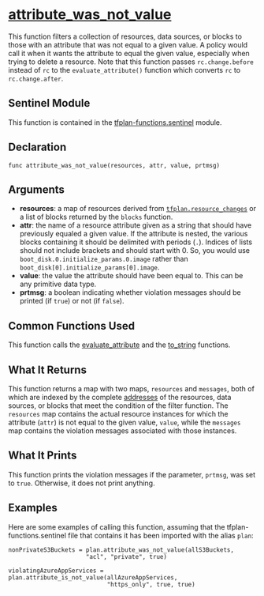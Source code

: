# [attribute_was_not_value](../tfplan-functions.sentinel#L584)
This function filters a collection of resources, data sources, or blocks to those with an attribute that was not equal to a given value. A policy would call it when it wants the attribute to equal the given value, especially when trying to delete a resource. Note that this function passes `rc.change.before` instead of `rc` to the `evaluate_attribute()` function which converts `rc` to `rc.change.after`.

## Sentinel Module
This function is contained in the [tfplan-functions.sentinel](../tfplan-functions.sentinel) module.

## Declaration
`func attribute_was_not_value(resources, attr, value, prtmsg)`

## Arguments
* **resources**: a map of resources derived from [`tfplan.resource_changes`](https://www.terraform.io/docs/cloud/sentinel/import/tfplan-v2.html#the-resource_changes-collection) or a list of blocks returned by the `blocks` function.
* **attr**: the name of a resource attribute given as a string that should have previously equaled a given value. If the attribute is nested, the various blocks containing it should be delimited with periods (`.`). Indices of lists should not include brackets and should start with 0. So, you would use `boot_disk.0.initialize_params.0.image` rather than `boot_disk[0].initialize_params[0].image`.
* **value**: the value the attribute should have been equal to. This can be any primitive data type.
* **prtmsg**: a boolean indicating whether violation messages should be printed (if `true`) or not (if `false`).

## Common Functions Used
This function calls the [evaluate_attribute](./evaluate_attribute.md) and the [to_string](./to_string.md) functions.

## What It Returns
This function returns a map with two maps, `resources` and `messages`, both of which are indexed by the complete [addresses](https://www.terraform.io/docs/internals/resource-addressing.html) of the resources, data sources, or blocks that meet the condition of the filter function. The `resources` map contains the actual resource instances for which the attribute (`attr`) is not equal to the given value, `value`, while the `messages` map contains the violation messages associated with those instances.

## What It Prints
This function prints the violation messages if the parameter, `prtmsg`, was set to `true`. Otherwise, it does not print anything.

## Examples
Here are some examples of calling this function, assuming that the tfplan-functions.sentinel file that contains it has been imported with the alias `plan`:
```
nonPrivateS3Buckets = plan.attribute_was_not_value(allS3Buckets,
                      "acl", "private", true)

violatingAzureAppServices = plan.attribute_is_not_value(allAzureAppServices,
                            "https_only", true, true)
```

